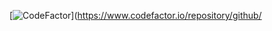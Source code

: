 [![CodeFactor](https://www.codefactor.io/repository/github/walterjgsp/meaning/badge/master)](https://www.codefactor.io/repository/github/